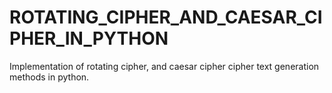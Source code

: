 # ROTATING_CIPHER_AND_CAESAR_CIPHER_IN_PYTHON
 Implementation of rotating cipher, and caesar cipher cipher text generation methods in python.
